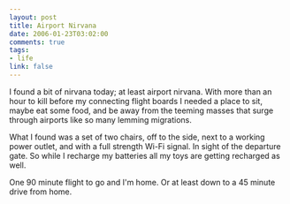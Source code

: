 ```yaml
--- 
layout: post
title: Airport Nirvana
date: 2006-01-23T03:02:00
comments: true
tags:
- life
link: false
---
```

I found a bit of nirvana today; at least airport nirvana. With more than an hour to kill before my connecting flight boards I needed a place to sit, maybe eat some food, and be away from the teeming masses that surge through airports like so many lemming migrations.

What I found was a set of two chairs, off to the side, next to a working power outlet, and with a full strength Wi-Fi signal. In sight of the departure gate. So while I recharge my batteries all my toys are getting recharged as well.

One 90 minute flight to go and I'm home. Or at least down to a 45 minute drive from home.
